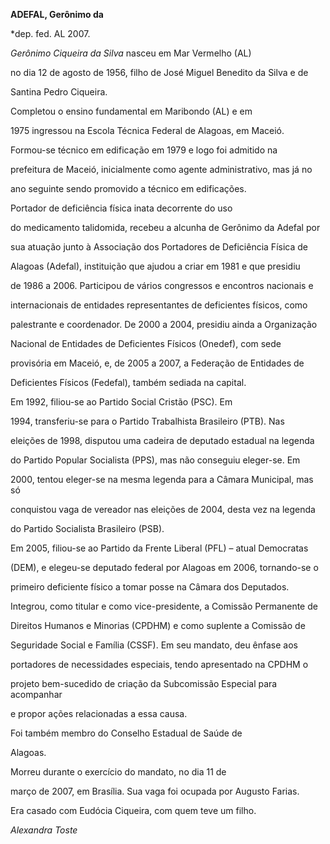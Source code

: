 **ADEFAL, Gerônimo da**



\*dep. fed. AL 2007.



*Gerônimo Ciqueira da Silva* nasceu em Mar Vermelho (AL)

no dia 12 de agosto de 1956, filho de José Miguel Benedito da Silva e de

Santina Pedro Ciqueira.



Completou o ensino fundamental em Maribondo (AL) e em

1975 ingressou na Escola Técnica Federal de Alagoas, em Maceió.

Formou-se técnico em edificação em 1979 e logo foi admitido na

prefeitura de Maceió, inicialmente como agente administrativo, mas já no

ano seguinte sendo promovido a técnico em edificações.



 Portador de deficiência física inata decorrente do uso

do medicamento talidomida, recebeu a alcunha de Gerônimo da Adefal por

sua atuação junto à Associação dos Portadores de Deficiência Física de

Alagoas (Adefal), instituição que ajudou a criar em 1981 e que presidiu

de 1986 a 2006. Participou de vários congressos e encontros nacionais e

internacionais de entidades representantes de deficientes físicos, como

palestrante e coordenador. De 2000 a 2004, presidiu ainda a Organização

Nacional de Entidades de Deficientes Físicos (Onedef), com sede

provisória em Maceió, e, de 2005 a 2007, a Federação de Entidades de

Deficientes Físicos (Fedefal), também sediada na capital.



 Em 1992, filiou-se ao Partido Social Cristão (PSC). Em

1994, transferiu-se para o Partido Trabalhista Brasileiro (PTB). Nas

eleições de 1998, disputou uma cadeira de deputado estadual na legenda

do Partido Popular Socialista (PPS), mas não conseguiu eleger-se. Em

2000, tentou eleger-se na mesma legenda para a Câmara Municipal, mas só

conquistou vaga de vereador nas eleições de 2004, desta vez na legenda

do Partido Socialista Brasileiro (PSB).



Em 2005, filiou-se ao Partido da Frente Liberal (PFL) – atual Democratas

(DEM), e elegeu-se deputado federal por Alagoas em 2006, tornando-se o

primeiro deficiente físico a tomar posse na Câmara dos Deputados.

Integrou, como titular e como vice-presidente, a Comissão Permanente de

Direitos Humanos e Minorias (CPDHM) e como suplente a Comissão de

Seguridade Social e Família (CSSF). Em seu mandato, deu ênfase aos

portadores de necessidades especiais, tendo apresentado na CPDHM o

projeto bem-sucedido de criação da Subcomissão Especial para acompanhar

e propor ações relacionadas a essa causa.



 Foi também membro do Conselho Estadual de Saúde de

Alagoas.



 Morreu durante o exercício do mandato, no dia 11 de

março de 2007, em Brasília. Sua vaga foi ocupada por Augusto Farias.



Era casado com Eudócia Ciqueira, com quem teve um filho.



*Alexandra Toste*



